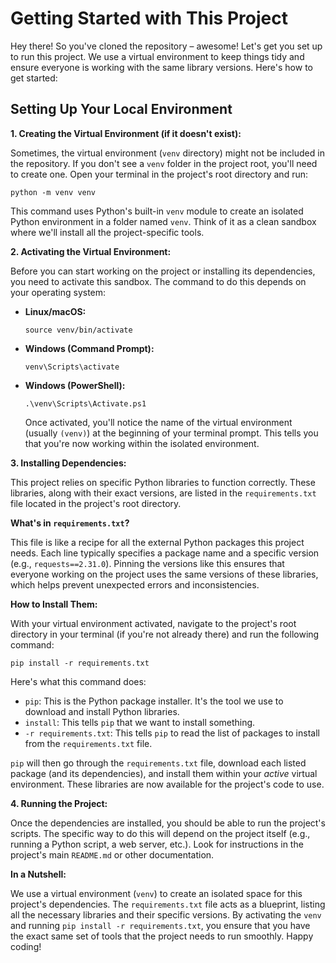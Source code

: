 
# Getting Started with This Project

Hey there! So you've cloned the repository – awesome! Let's get you set up to run this project. We use a virtual environment to keep things tidy and ensure everyone is working with the same library versions. Here's how to get started:

## Setting Up Your Local Environment

**1. Creating the Virtual Environment (if it doesn't exist):**

Sometimes, the virtual environment (`venv` directory) might not be included in the repository. If you don't see a `venv` folder in the project root, you'll need to create one. Open your terminal in the project's root directory and run:

```
python -m venv venv
```

This command uses Python's built-in `venv` module to create an isolated Python environment in a folder named `venv`. Think of it as a clean sandbox where we'll install all the project-specific tools.

**2. Activating the Virtual Environment:**

Before you can start working on the project or installing its dependencies, you need to activate this sandbox. The command to do this depends on your operating system:

* **Linux/macOS:**

    ```
    source venv/bin/activate
    ```
* **Windows (Command Prompt):**

    ```
    venv\Scripts\activate
    ```
* **Windows (PowerShell):**

    ```
    .\venv\Scripts\Activate.ps1
    ```

    Once activated, you'll notice the name of the virtual environment (usually `(venv)`) at the beginning of your terminal prompt. This tells you that you're now working within the isolated environment.

**3. Installing Dependencies:**

This project relies on specific Python libraries to function correctly. These libraries, along with their exact versions, are listed in the `requirements.txt` file located in the project's root directory.

**What's in `requirements.txt`?**

This file is like a recipe for all the external Python packages this project needs. Each line typically specifies a package name and a specific version (e.g., `requests==2.31.0`). Pinning the versions like this ensures that everyone working on the project uses the same versions of these libraries, which helps prevent unexpected errors and inconsistencies.

**How to Install Them:**

With your virtual environment activated, navigate to the project's root directory in your terminal (if you're not already there) and run the following command:

```
pip install -r requirements.txt
```

Here's what this command does:

* `pip`: This is the Python package installer. It's the tool we use to download and install Python libraries.
* `install`: This tells `pip` that we want to install something.
* `-r requirements.txt`: This tells `pip` to read the list of packages to install from the `requirements.txt` file.

`pip` will then go through the `requirements.txt` file, download each listed package (and its dependencies), and install them within your *active* virtual environment. These libraries are now available for the project's code to use.

**4. Running the Project:**

Once the dependencies are installed, you should be able to run the project's scripts. The specific way to do this will depend on the project itself (e.g., running a Python script, a web server, etc.). Look for instructions in the project's main `README.md` or other documentation.

**In a Nutshell:**

We use a virtual environment (`venv`) to create an isolated space for this project's dependencies. The `requirements.txt` file acts as a blueprint, listing all the necessary libraries and their specific versions. By activating the `venv` and running `pip install -r requirements.txt`, you ensure that you have the exact same set of tools that the project needs to run smoothly. Happy coding!
